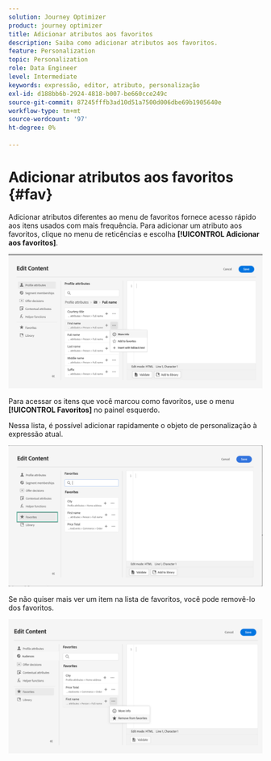 ```yaml
---
solution: Journey Optimizer
product: journey optimizer
title: Adicionar atributos aos favoritos
description: Saiba como adicionar atributos aos favoritos.
feature: Personalization
topic: Personalization
role: Data Engineer
level: Intermediate
keywords: expressão, editor, atributo, personalização
exl-id: d188bb6b-2924-4818-b007-be660cce249c
source-git-commit: 87245fffb3ad10d51a7500d006dbe69b1905640e
workflow-type: tm+mt
source-wordcount: '97'
ht-degree: 0%

---
```


# Adicionar atributos aos favoritos {#fav}

Adicionar atributos diferentes ao menu de favoritos fornece acesso rápido aos itens usados com mais frequência. Para adicionar um atributo aos favoritos, clique no menu de reticências e escolha **[!UICONTROL Adicionar aos favoritos]**.

![](assets/favorite-option.png)

Para acessar os itens que você marcou como favoritos, use o menu **[!UICONTROL Favoritos]** no painel esquerdo.

Nessa lista, é possível adicionar rapidamente o objeto de personalização à expressão atual.

![](assets/favorite-list.png)

Se não quiser mais ver um item na lista de favoritos, você pode removê-lo dos favoritos.

![](assets/favorite-remove.png)
